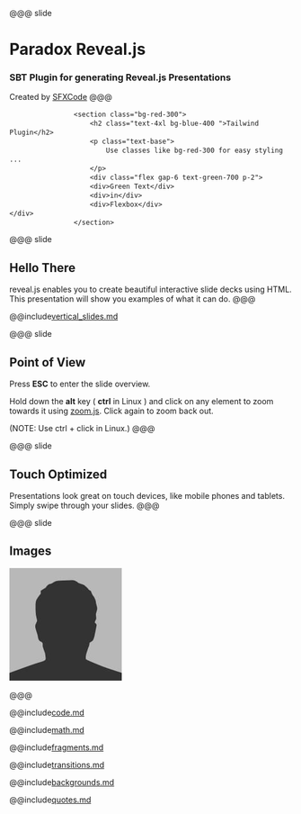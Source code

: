 @@@ slide
# Paradox Reveal.js
### SBT Plugin for generating Reveal.js Presentations

Created by [SFXCode](https://github.com/sfxcode)
@@@


```raw
				<section class="bg-red-300">
					<h2 class="text-4xl bg-blue-400 ">Tailwind Plugin</h2>
					<p class="text-base">
						Use classes like bg-red-300 for easy styling ...
					</p>
					<div class="flex gap-6 text-green-700 p-2">
					<div>Green Text</div>
					<div>in</div>
					<div>Flexbox</div>
</div>
				</section>
```


@@@ slide
## Hello There
reveal.js enables you to create beautiful interactive slide decks using HTML. This presentation will show you examples of what it can do.
@@@

@@include[vertical_slides.md](includes/vertical_slides.md)

@@@ slide
## Point of View
Press **ESC** to enter the slide overview.

Hold down the **alt** key ( **ctrl** in Linux ) and click on any element to zoom towards it using [zoom.js](http://lab.hakim.se/zoom-js"). Click again to zoom back out.

(NOTE: Use ctrl + click in Linux.)
@@@

@@@ slide
## Touch Optimized
Presentations look great on touch devices, like mobile phones and tablets. Simply swipe through your slides.
@@@

@@@ slide
## Images
![bio](images/bio-photo.jpg)

@@@



@@include[code.md](includes/code.md)

@@include[math.md](includes/math.md)

@@include[fragments.md](includes/fragments.md)

@@include[transitions.md](includes/transitions.md)

@@include[backgrounds.md](includes/backgrounds.md)

@@include[quotes.md](includes/quotes.md)

